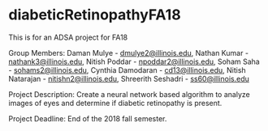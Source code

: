 # diabeticRetinopathyFA18
This is for an ADSA project for FA18

Group Members:
Daman Mulye - dmulye2@illinois.edu, 
Nathan Kumar - nathank3@illinois.edu,
Nitish Poddar - npoddar2@illinois.edu, 
Soham Saha - sohams2@illinois.edu,
Cynthia Damodaran - cd13@illinois.edu,
Nitish Natarajan - nitishn2@illinois.edu, 
Shreerith Seshadri - ss60@illinois.edu

Project Description:
Create a neural network based algorithm to analyze images of eyes and determine if diabetic retinopathy is present.

Project Deadline:
End of the 2018 fall semester.
